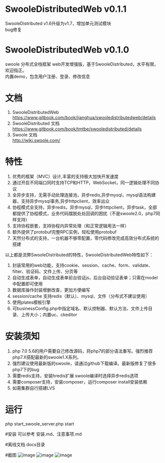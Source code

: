 # SwooleDistributedWeb v0.1.1
SwooleDistributed v1.6升级为v1.7，增加单元测试模块  
bug修复
# SwooleDistributedWeb v0.1.0
swoole 分布式全栈框架 web开发增强版，基于SwooleDistributed，水平有限，欢迎指正。  
内置demo，包含用户注册、登录、修改信息

# 文档
1. SwooleDistributedWeb  
 https://www.gitbook.com/book/jianghua/swooledistributedweb/details
2. SwooleDistributed 文档  
 https://www.gitbook.com/book/tmtbe/swooledistributed/details
3. Swoole 文档  
 http://wiki.swoole.com/

# 特性  
1. 优秀的框架（MVC）设计,丰富的支持极大加快开发速度  
2. 通过开启不同端口同时支持TCP和HTTP，WebSocket，同一逻辑处理不同协议  
3. 全异步支持，无需手动处理连接池，异步redis,异步mysql，mysql语法构建器，支持异步mysql事务,异步httpclient，效率出众  
4. 协程模式全支持，异步redis，异步mysql，异步httpclient，异步task，全部都提供了协程模式，业务代码摆脱处处回调的困扰（不是swoole2.0，php7同样支持）  
5. 支持协程嵌套，支持协程内异常处理（和正常逻辑用法一样）  
6. 额外提供了protobuf完整RPC实例，轻松使用protobuf  
7. 天然分布式的支持，一台机器不够零配置，零代码修改完成高效分布式系统的搭建  
  
以上都是流弊SwooleDistributed的特性，SwooleDistributedWeb特性如下：  
1. 封装常用的web功能，支持cookie、session、cache、form、validate、filter、验证码、文件上传、分页等  
2. 自动生成表单，自动生成表单前台验证js，后台自动验证表单；只需在model中配置即可使用  
3. 数据库操作封装增删改查，更加方便编写  
4. session/cache 支持redis（默认）、mysql、文件（分布式不建议使用）  
5. 使用plates模板引擎  
6. 可businessConfig.php中指定域名、默认控制器、默认方法、文件上传目录、上传大小；内置uc、ckeditor  

# 安装须知
1. php 7.0  5.6的用户需要自己修改源码，将php7的部分语法重写。强烈推荐php7.X搭配最新的swoole1.X系列。
2. 强烈建议使用最新版的swoole，请通过github下载编译。最新版修复了很多php7下的bug  
3. 需要redis支持，安装hredis扩展  swoole编译时选择异步redis选项  
4. 需要composer支持，安装composer，运行composer install安装依赖  
5. 如需集群自行搭建LVS  

# 运行
php start_swoole_server.php start  

#安装
可以参考  安装.md、注意事项.md

#离线文档
docs目录

#截图
![image](https://github.com/jianghua/SwooleDistributedWeb/blob/master/screenshots/login.jpg)
![image](https://github.com/jianghua/SwooleDistributedWeb/blob/master/screenshots/reg.png)
![image](https://github.com/jianghua/SwooleDistributedWeb/blob/master/screenshots/profile.jpg)